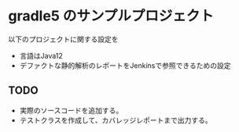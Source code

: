 # gradle5 のサンプルプロジェクト

以下のプロジェクトに関する設定を

* 言語はJava12
* デファクトな静的解析のレポートをJenkinsで参照できるための設定

## TODO

* 実際のソースコードを追加する。
* テストクラスを作成して、カバレッジレポートまで出力する。

